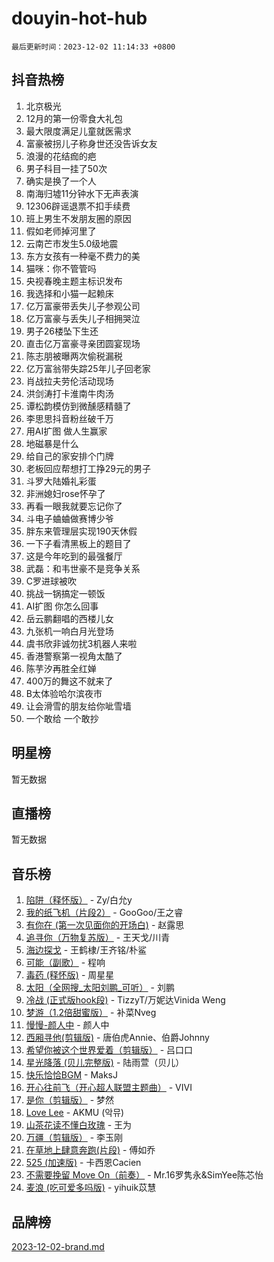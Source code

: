 # douyin-hot-hub

`最后更新时间：2023-12-02 11:14:33 +0800`

## 抖音热榜

1. 北京极光
1. 12月的第一份零食大礼包
1. 最大限度满足儿童就医需求
1. 富豪被拐儿子称身世还没告诉女友
1. 浪漫的花结痂的疤
1. 男子科目一挂了50次
1. 确实是换了一个人
1. 南海归墟11分钟水下无声表演
1. 12306辟谣退票不扣手续费
1. 班上男生不发朋友圈的原因
1. 假如老师掉河里了
1. 云南芒市发生5.0级地震
1. 东方女孩有一种毫不费力的美
1. 猫咪：你不管管吗
1. 央视春晚主题主标识发布
1. 我选择和小猫一起赖床
1. 亿万富豪带丢失儿子参观公司
1. 亿万富豪与丢失儿子相拥哭泣
1. 男子26楼坠下生还
1. 直击亿万富豪寻亲团圆宴现场
1. 陈志朋被曝两次偷税漏税
1. 亿万富翁带失踪25年儿子回老家
1. 肖战拉夫劳伦活动现场
1. 洪剑涛打卡淮南牛肉汤
1. 谭松韵模仿到微醺感精髓了
1. 李思思抖音粉丝破千万
1. 用AI扩图 做人生赢家
1. 地磁暴是什么
1. 给自己的家安排个门牌
1. 老板回应帮想打工挣29元的男子
1. 斗罗大陆婚礼彩蛋
1. 非洲媳妇rose怀孕了
1. 再看一眼我就要忘记你了
1. 斗电子蛐蛐做赛博少爷
1. 胖东来管理层实现190天休假
1. 一下子看清黑板上的题目了
1. 这是今年吃到的最强餐厅
1. 武磊：和韦世豪不是竞争关系
1. C罗进球被吹
1. 挑战一锅搞定一顿饭
1. AI扩图 你怎么回事
1. 岳云鹏翻唱的西楼儿女
1. 九张机一响白月光登场
1. 虞书欣非诚勿扰3机器人来啦
1. 香港警察第一视角太酷了
1. 陈芋汐再胜全红婵
1. 400万的舞这不就来了
1. B太体验哈尔滨夜市
1. 让会滑雪的朋友给你呲雪墙
1. 一个敢给 一个敢抄

## 明星榜

暂无数据

## 直播榜

暂无数据

## 音乐榜

1. [陷阱（释怀版）](https://sf6-cdn-tos.douyinstatic.com/obj/tos-cn-ve-2774/oE8C21LeZrzKLDFfQYgMzx4GAIHageG5IzayY7) - Zy/白允y
1. [我的纸飞机（片段2）](https://sf6-cdn-tos.douyinstatic.com/obj/tos-cn-ve-2774/oM2ZrKcg2CD5AeRB2gkeXOFB1IxAGJdZPazYHf) - GooGoo/王之睿
1. [有你在 (第一次见面你的开场白)](https://sf6-cdn-tos.douyinstatic.com/obj/tos-cn-ve-2774/oAthrQ3ClJBfI57uBoFEgNDYtNCZ0TSYQQfxQ0) - 赵露思
1. [追寻你（万物复苏版）](https://sf6-cdn-tos.douyinstatic.com/obj/tos-cn-ve-2774/oYeAZJsbjIDit9APmBg8u6uDUQnHmoCf3gbo74) - 王天戈/川青
1. [海边探戈](https://sf6-cdn-tos.douyinstatic.com/obj/tos-cn-ve-2774/os9gE0VQCGqt6VQkZDyBBYvfSDY0QFe3vVmubn) - 王鹤棣/王齐铭/朴鲨
1. [可能（副歌）](https://sf3-cdn-tos.douyinstatic.com/obj/tos-cn-ve-2774/cde1731888894259b333569393c2fb51) - 程响
1. [毒药 (释怀版)](https://sf3-cdn-tos.douyinstatic.com/obj/tos-cn-ve-2774/oYILMEAzspdZBIzy4frJNB8ZHPHWAhiwowd4Ad) - 周星星
1. [太阳（全网搜_太阳刘鹏_可听）](https://sf3-cdn-tos.douyinstatic.com/obj/tos-cn-ve-2774/ogWbyIQnlBFImVbeDocRdCIYtBHlbJXgfZMvgz) - 刘鹏
1. [冷战 (正式版hook段)](https://sf6-cdn-tos.douyinstatic.com/obj/tos-cn-ve-2774/oMuEoiBasWApEMVDgNiI8VAByNmwo5J0pyf8Yx) - TizzyT/万妮达Vinida Weng
1. [梦游（1.2倍甜蜜版）](https://sf3-cdn-tos.douyinstatic.com/obj/tos-cn-ve-2774/o4gyAUm8hwufoEABmwVIiQtHsFuGzAEEWtNMzo) - 补菜Nveg
1. [慢慢-颜人中](https://sf3-cdn-tos.douyinstatic.com/obj/tos-cn-ve-2774/ocjHNfBXdBxQNC8ZGAeoLMFTUgtBg8bkExunDC) - 颜人中
1. [西厢寻他(剪辑版)](https://sf3-cdn-tos.douyinstatic.com/obj/tos-cn-ve-2774/oUsAVfAQKlRNxEv5qxvIB8o5qmIWUcXbzJKJhw) - 唐伯虎Annie、伯爵Johnny
1. [希望你被这个世界爱着（剪辑版）](https://sf6-cdn-tos.douyinstatic.com/obj/tos-cn-ve-2774/oo4H3BfEygN7l7bQaMBOZHCQ1eI4FqtED5skQ2) - 吕口口
1. [星光降落 (贝儿完整版)](https://sf6-cdn-tos.douyinstatic.com/obj/tos-cn-ve-2774/okwB9hAwyAtsFFkFBzAX1hOOfQuIoMNs0W2Mwr) - 陆雨萱（贝儿）
1. [快乐恰恰BGM](https://sf6-cdn-tos.douyinstatic.com/obj/tos-cn-ve-2774/07b173ca7d2f40f3ba0b97ac7fa3a44a) - MaksJ
1. [开心往前飞（开心超人联盟主题曲）](https://sf6-cdn-tos.douyinstatic.com/obj/tos-cn-ve-2774/9d8fb7c82cf1421fb93a9fe925275e0a) - VIVI
1. [是你（剪辑版）](https://sf3-cdn-tos.douyinstatic.com/obj/tos-cn-ve-2774/46019dae783c4c969944217fe1cfafc4) - 梦然
1. [Love Lee](https://sf6-cdn-tos.douyinstatic.com/obj/tos-cn-ve-2774/o05GbkJGbCBTdDnMtB0fwOYgkeZp23vrWQDQBS) - AKMU (악뮤)
1. [山茶花读不懂白玫瑰](https://sf3-cdn-tos.douyinstatic.com/obj/tos-cn-ve-2774/osfn8B7DktrRHEPJgPCfDbw7QDQEkwC16BxZg9) - 王为
1. [万疆（剪辑版）](https://sf6-cdn-tos.douyinstatic.com/obj/tos-cn-ve-2774/ooG7oVgFlDTelKCjCsTTobQvbdtj1BBQXnfZd8) - 李玉刚
1. [在草地上肆意奔跑(片段)](https://sf6-cdn-tos.douyinstatic.com/obj/tos-cn-ve-2774/8831d494742f45dabdfa8adb8b817259) - 傅如乔
1. [525 (加速版)](https://sf3-cdn-tos.douyinstatic.com/obj/tos-cn-ve-2774/oIfKCtqfDyP8Vc9FpAPgWMyezT6LnDT1abRwGg) - 卡西恩Cacien
1. [不需要挽留 Move On（前奏）](https://sf3-cdn-tos.douyinstatic.com/obj/tos-cn-ve-2774/ooCBhgCCkF4nExzQL9WZSUbitfA8IsDkgQIYhe) - Mr.16罗隽永&SimYee陈芯怡
1. [麦浪 (吃可爱多吗版)](https://sf6-cdn-tos.douyinstatic.com/obj/tos-cn-ve-2774/fb2bf2aaa2854aaa8ec0fcfabbee4bd8) - yihuik苡慧

## 品牌榜

[2023-12-02-brand.md](2023-12-02-brand.md)
